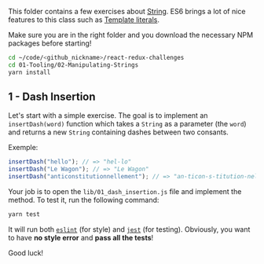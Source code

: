 This folder contains a few exercises about [String](https://developer.mozilla.org/en-US/docs/Web/JavaScript/Reference/Global_Objects/String). ES6 brings a lot of nice features to this class such as [Template literals](https://developer.mozilla.org/en-US/docs/Web/JavaScript/Reference/Template_literals).

Make sure you are in the right folder and you download the necessary NPM packages before starting!

```bash
cd ~/code/<github_nickname>/react-redux-challenges
cd 01-Tooling/02-Manipulating-Strings
yarn install
```

## 1 - Dash Insertion

Let's start with a simple exercise. The goal is to implement an `insertDash(word)` function which takes a `String` as a parameter (the `word`) and returns a new `String` containing dashes between two consants.

Exemple:

```js
insertDash("hello"); // => "hel-lo"
insertDash("Le Wagon"); // => "Le Wagon"
insertDash("anticonstitutionnellement"); // => "an-ticon-s-titution-nel-lement"
```

Your job is to open the `lib/01_dash_insertion.js` file and implement the method. To test it, run the following command:

```bash
yarn test
```

It will run both [`eslint`](https://eslint.org/) (for style) and [`jest`](https://facebook.github.io/jest/) (for testing). Obviously, you want to have **no style error** and **pass all the tests**!

Good luck!
